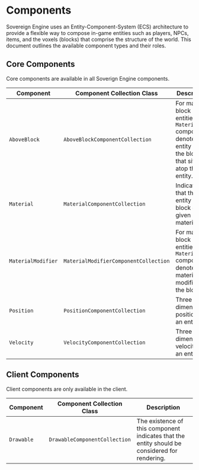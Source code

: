 # Components

Sovereign Engine uses an Entity-Component-System (ECS) architecture to provide
a flexible way to compose in-game entities such as players, NPCs, items, and
the voxels (blocks) that comprise the structure of the world. This document
outlines the available component types and their roles.

## Core Components

Core components are available in all Soverign Engine components.

Component | Component Collection Class | Description
--- | --- | ---
`AboveBlock` | `AboveBlockComponentCollection` | For material block entities (see `Material` component), denotes the entity ID of the block that sits atop this entity.
`Material` | `MaterialComponentCollection` | Indicates that the entity is a block of the given material ID.
`MaterialModifier` | `MaterialModifierComponentCollection` | For material block entities (see `Material` component), denotes the material modifier of the block.
`Position` | `PositionComponentCollection` | Three-dimensional position of an entity.
`Velocity` | `VelocityComponentCollection` | Three-dimensional velocity of an entity.

## Client Components

Client components are only available in the client.

Component | Component Collection Class | Description
--- | --- | ---
`Drawable` | `DrawableComponentCollection` | The existence of this component indicates that the entity should be considered for rendering.

